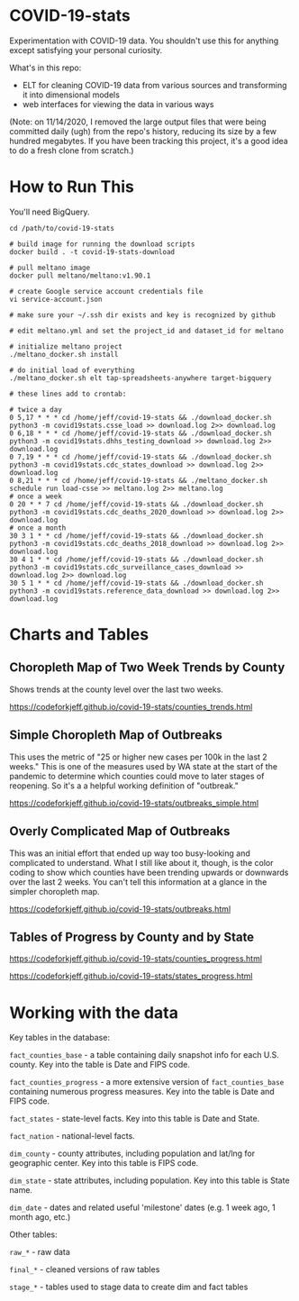 
# COVID-19-stats

Experimentation with COVID-19 data. You shouldn't use this for anything
except satisfying your personal curiosity.

What's in this repo:
- ELT for cleaning COVID-19 data from various sources and transforming it into dimensional models
- web interfaces for viewing the data in various ways

(Note: on 11/14/2020, I removed the large output files that were being
committed daily (ugh) from the repo's history, reducing its size by a few
hundred megabytes. If you have been tracking this project, it's a good
idea to do a fresh clone from scratch.)

# How to Run This

You'll need BigQuery.

```
cd /path/to/covid-19-stats

# build image for running the download scripts
docker build . -t covid-19-stats-download

# pull meltano image
docker pull meltano/meltano:v1.90.1

# create Google service account credentials file
vi service-account.json

# make sure your ~/.ssh dir exists and key is recognized by github 

# edit meltano.yml and set the project_id and dataset_id for meltano

# initialize meltano project
./meltano_docker.sh install

# do initial load of everything
./meltano_docker.sh elt tap-spreadsheets-anywhere target-bigquery

# these lines add to crontab:

# twice a day
0 5,17 * * * cd /home/jeff/covid-19-stats && ./download_docker.sh python3 -m covid19stats.csse_load >> download.log 2>> download.log
0 6,18 * * * cd /home/jeff/covid-19-stats && ./download_docker.sh python3 -m covid19stats.dhhs_testing_download >> download.log 2>> download.log
0 7,19 * * * cd /home/jeff/covid-19-stats && ./download_docker.sh python3 -m covid19stats.cdc_states_download >> download.log 2>> download.log
0 8,21 * * * cd /home/jeff/covid-19-stats && ./meltano_docker.sh schedule run load-csse >> meltano.log 2>> meltano.log
# once a week
0 20 * * 7 cd /home/jeff/covid-19-stats && ./download_docker.sh python3 -m covid19stats.cdc_deaths_2020_download >> download.log 2>> download.log
# once a month
30 3 1 * * cd /home/jeff/covid-19-stats && ./download_docker.sh python3 -m covid19stats.cdc_deaths_2018_download >> download.log 2>> download.log
30 4 1 * * cd /home/jeff/covid-19-stats && ./download_docker.sh python3 -m covid19stats.cdc_surveillance_cases_download >> download.log 2>> download.log
30 5 1 * * cd /home/jeff/covid-19-stats && ./download_docker.sh python3 -m covid19stats.reference_data_download >> download.log 2>> download.log
```

# Charts and Tables

## Choropleth Map of Two Week Trends by County

Shows trends at the county level over the last two weeks.

<https://codeforkjeff.github.io/covid-19-stats/counties_trends.html>

## Simple Choropleth Map of Outbreaks

This uses the metric of "25 or higher new cases per 100k in the last 2 weeks." This is one of the measures used by WA
state at the start of the pandemic to determine which counties could move to later stages of reopening. So it's a
a helpful working definition of "outbreak."

<https://codeforkjeff.github.io/covid-19-stats/outbreaks_simple.html>

## Overly Complicated Map of Outbreaks

This was an initial effort that ended up way too busy-looking and complicated to understand. What I still like about it,
though, is the color coding to show which counties have been trending upwards or downwards over the last 2 weeks. You
can't tell this information at a glance in the simpler choropleth map.

<https://codeforkjeff.github.io/covid-19-stats/outbreaks.html>

## Tables of Progress by County and by State

<https://codeforkjeff.github.io/covid-19-stats/counties_progress.html>

<https://codeforkjeff.github.io/covid-19-stats/states_progress.html>

# Working with the data

Key tables in the database:

`fact_counties_base` - a table containing daily snapshot info for each U.S.
county. Key into the table is Date and FIPS code.

`fact_counties_progress` - a more extensive version of `fact_counties_base`
containing numerous progress measures. Key into the table is Date and FIPS
code.

`fact_states` - state-level facts. Key into this table is Date and State.

`fact_nation` - national-level facts.

`dim_county` - county attributes, including population and lat/lng for
geographic center. Key into this table is FIPS code.

`dim_state` - state attributes, including population. Key into this table
is State name.

`dim_date` - dates and related useful 'milestone' dates (e.g. 1 week ago, 1 month ago, etc.)

Other tables:

`raw_*` - raw data

`final_*` - cleaned versions of raw tables

`stage_*` - tables used to stage data to create dim and fact tables

